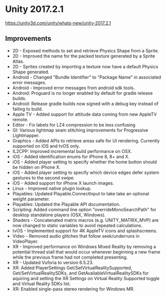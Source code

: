 # Unity 2017.2.1

https://unity3d.com/unity/whats-new/unity-2017.2.1

## Improvements



*   2D - Exposed methods to set and retrieve Physics Shape from a Sprite.
*   2D - Improved the name for the packed texture generated by a Sprite Atlas.
*   2D - Sprites created by importing a texture now have a default Physics Shape generated.
*   Android - Changed "Bundle Identifier" to "Package Name" in associated error messages.
*   Android - Improved error messages from android sdk tools.
*   Android: Proguard is no longer enabled by default for gradle release builds.
*   Android: Release gradle builds now signed with a debug key instead of failing to build.
*   Apple TV - Added support for attitude data coming from new AppleTV remote.
*   Editor - Fix labels for LZ4 compression to be less confusing
*   GI: Various lightmap seam stitching improvements for Progressive Lightmapper.
*   Graphics - Added APIs to retrieve areas safe for UI rendering. Currently supported on iOS and tvOS only.
*   IL2CPP: Improved incremental build performance on OSX.
*   iOS - Added identification enums for iPhone 8, 8+ and X.
*   iOS - Added player setting to specify whether the home button should be hidden on iPhone X.
*   iOS - Added player setting to specify which device edges defer system gestures to the second swipe.
*   iOS - Added support for iPhone X launch images.
*   Linux - Improved native plugin lookup.
*   Playables: Updated Playable.ConnectInput to take take an optional weight parameter.
*   Playables: Updated the Playable API documentation.
*   Scripting: Added command line option "overrideMonoSearchPath" for desktop standalone players (OSX, Windows).
*   Shaders - Concatenated matrix macros (e.g. UNITY\_MATRIX\_MVP) are now changed to static variables to avoid repeated calculations.
*   tvOS - Implemented support for 4K AppleTV icons and splashscreens.
*   Video - Removed audio glitches that follow seek/underruns in VideoPlayer.
*   XR - Improved performance on Windows Mixed Reality by removing a potential thread stall that would occur whenever beginning a new frame while the previous frame had not completed presenting.
*   XR - Updated Vuforia to version 6.5.23.
*   XR: Added PlayerSettings Get/SetVirtualRealitySupported, Get/SetVirtualRealitySDKs, and GetAvailableVirtualRealitySDKs for aquiring and setting the XR Settings on Virtual Reality Supported toggle and Virtual Reality SDKs list.
*   XR: Enabled single-pass stereo rendering for Windows MR.